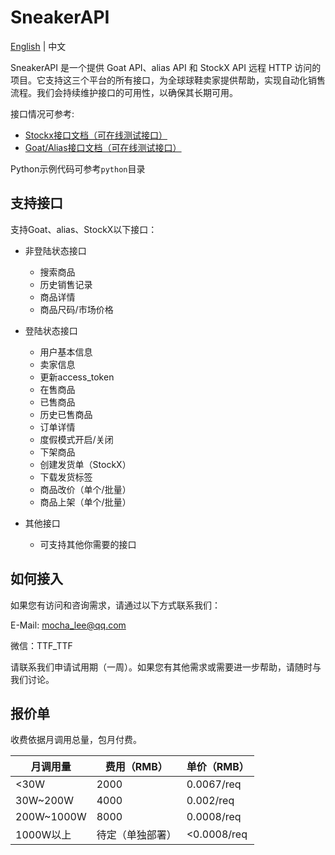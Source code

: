 # SneakerAPI

[English](./README_EN.md) | 中文

SneakerAPI 是一个提供 Goat API、alias API 和 StockX API 远程 HTTP 访问的项目。它支持这三个平台的所有接口，为全球球鞋卖家提供帮助，实现自动化销售流程。我们会持续维护接口的可用性，以确保其长期可用。

接口情况可参考:
- [Stockx接口文档（可在线测试接口）](http://stockxapi.spiderx.cc:61030/docs)
- [Goat/Alias接口文档（可在线测试接口）](http://goatapi.spiderx.cc:61030/docs)

Python示例代码可参考`python`目录

## 支持接口

支持Goat、alias、StockX以下接口：

- 非登陆状态接口
  - 搜索商品
  - 历史销售记录
  - 商品详情
  - 商品尺码/市场价格

- 登陆状态接口
  - 用户基本信息
  - 卖家信息
  - 更新access_token
  - 在售商品
  - 已售商品
  - 历史已售商品
  - 订单详情
  - 度假模式开启/关闭
  - 下架商品
  - 创建发货单（StockX）
  - 下载发货标签
  - 商品改价（单个/批量）
  - 商品上架（单个/批量）

- 其他接口
  - 可支持其他你需要的接口

## 如何接入

如果您有访问和咨询需求，请通过以下方式联系我们：

E-Mail: mocha_lee@qq.com

微信：TTF_TTF

请联系我们申请试用期（一周）。如果您有其他需求或需要进一步帮助，请随时与我们讨论。

## 报价单

收费依据月调用总量，包月付费。

| 月调用量   | 费用（RMB）      | 单价（RMB） |
| ---------- | ---------------- | ----------- |
| <30W       | 2000             | 0.0067/req  |
| 30W~200W   | 4000             | 0.002/req   |
| 200W~1000W | 8000             | 0.0008/req  |
| 1000W以上  | 待定（单独部署） | <0.0008/req |
